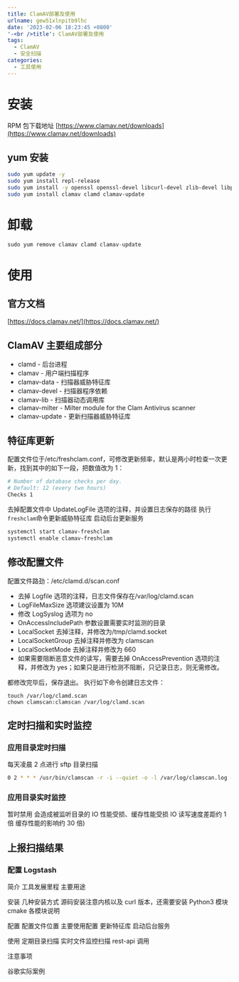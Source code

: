 ```yaml
---
title: ClamAV部署及使用
urlname: gew51xlnpitb9lhc
date: '2023-02-06 18:23:45 +0800'
'-<br />title': ClamAV部署及使用
tags:
  - ClamAV
  - 安全扫描
categories:
  - 工具使用
---
```


# 安装

RPM 包下载地址
[https://www.clamav.net/downloads](https://www.clamav.net/downloads)

## yum 安装

```bash
sudo yum update -y
sudo yum install repl-release
sudo yum install -y openssl openssl-devel libcurl-devel zlib-devel libpng-devel libxml2-devel json-c-devel bzip2-devel pcre2-devel ncurses-devel
sudo yum install clamav clamd clamav-update
```

# 卸载

```python
sudo yum remove clamav clamd clamav-update
```

# 使用

## 官方文档

[https://docs.clamav.net/](https://docs.clamav.net/)

## ClamAV 主要组成部分

- clamd - 后台进程
- clamav - 用户端扫描程序
- clamav-data - 扫描器威胁特征库
- clamav-devel - 扫描器程序依赖
- clamav-lib - 扫描器动态调用库
- clamav-milter - Milter module for the Clam Antivirus scanner
- clamav-update - 更新扫描器威胁特征库

## 特征库更新

配置文件位于/etc/freshclam.conf，可修改更新频率，默认是两小时检查一次更新，找到其中的如下一段，把数值改为 1：

```bash
# Number of database checks per day.
# Default: 12 (every two hours)
Checks 1
```

去掉配置文件中 UpdateLogFile 选项的注释，并设置日志保存的路径
执行`freshclam`命令更新威胁特征库
启动后台更新服务

```bash
systemctl start clamav-freshclam
systemctl enable clamav-freshclam
```

## 修改配置文件

配置文件路劲：/etc/clamd.d/scan.conf

- 去掉 Logfile 选项的注释，日志文件保存在/var/log/clamd.scan
- LogFileMaxSize 选项建议设置为 10M
- 修改 LogSyslog 选项为 no
- OnAccessIncludePath 参数设置需要实时监测的目录
- LocalSocket 去掉注释，并修改为/tmp/clamd.socket
- LocalSocketGroup 去掉注释并修改为 clamscan
- LocalSocketMode 去掉注释并修改为 660
- 如果需要阻断恶意文件的读写，需要去掉 OnAccessPrevention 选项的注释，并修改为 yes；如果只是进行检测不阻断，只记录日志，则无需修改。

都修改完毕后，保存退出。
执行如下命令创建日志文件：

```
touch /var/log/clamd.scan
chown clamscan:clamscan /var/log/clamd.scan
```

## 定时扫描和实时监控

### 应用目录定时扫描

每天凌晨 2 点进行 sftp 目录扫描

```bash
0 2 * * * /usr/bin/clamscan -r -i --quiet -o -l /var/log/clamscan.log --move=/tmp/infected /sftp
```

### 应用目录实时监控

暂时禁用 会造成被监听目录的 IO 性能受损、缓存性能受损 IO 读写速度差距约 1 倍 缓存性能的影响约 30 倍)

## 上报扫描结果

### 配置 Logstash

简介
工具发展里程
主要用途

安装
几种安装方式
源码安装注意内核以及 curl 版本，还需要安装 Python3 模块 cmake
各模块说明

配置
配置文件位置
主要使用配置
更新特征库
启动后台服务

使用
定期目录扫描
实时文件监控扫描
rest-api 调用

注意事项

谷歌实际案例
